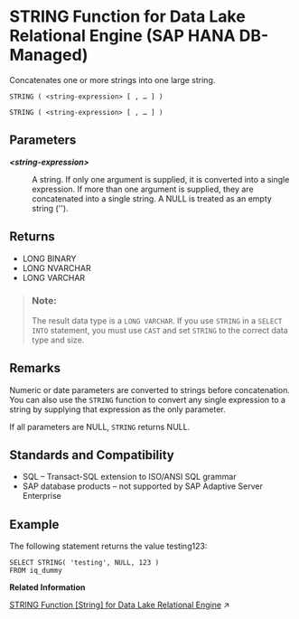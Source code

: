 <!-- loio4b6311065965472286c536537d380f53 -->

# STRING Function for Data Lake Relational Engine \(SAP HANA DB-Managed\)

Concatenates one or more strings into one large string.



```
STRING ( <string-expression> [ , … ] )
```



```
STRING ( <string-expression> [ , … ] )
```



<a name="loio4b6311065965472286c536537d380f53__section_b5s_t43_wrb"/>

## Parameters


<dl>
<dt><b>

*<string-expression\>*

</b></dt>
<dd>

A string. If only one argument is supplied, it is converted into a single expression. If more than one argument is supplied, they are concatenated into a single string. A NULL is treated as an empty string \(''\).



</dd>
</dl>



<a name="loio4b6311065965472286c536537d380f53__section_i1g_543_wrb"/>

## Returns

-   LONG BINARY
-   LONG NVARCHAR
-   LONG VARCHAR

> ### Note:  
> The result data type is a `LONG VARCHAR`. If you use `STRING` in a `SELECT INTO` statement, you must use `CAST` and set `STRING` to the correct data type and size.



<a name="loio4b6311065965472286c536537d380f53__section_o2v_543_wrb"/>

## Remarks

Numeric or date parameters are converted to strings before concatenation. You can also use the `STRING` function to convert any single expression to a string by supplying that expression as the only parameter.

If all parameters are NULL, `STRING` returns NULL.



<a name="loio4b6311065965472286c536537d380f53__section_zrj_v43_wrb"/>

## Standards and Compatibility

-   SQL – Transact-SQL extension to ISO/ANSI SQL grammar
-   SAP database products – not supported by SAP Adaptive Server Enterprise



<a name="loio4b6311065965472286c536537d380f53__section_pcy_zs5_vrb"/>

## Example

The following statement returns the value testing123:

```
SELECT STRING( 'testing', NULL, 123 )
FROM iq_dummy
```

**Related Information**  


[STRING Function [String] for Data Lake Relational Engine](https://help.sap.com/viewer/19b3964099384f178ad08f2d348232a9/2023_1_QRC/en-US/a586010d84f210158657b25cdb264bf0.html "Concatenates one or more strings into one large string.") :arrow_upper_right:

